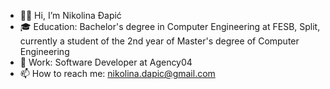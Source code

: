 - 👋🏻 Hi, I’m Nikolina Đapić
- 🎓 Education: Bachelor's degree in Computer Engineering at FESB, Split,
      currently a student of the 2nd year of Master's degree of Computer Engineering
- 🏢 Work: Software Developer at Agency04
- 📫 How to reach me: nikolina.dapic@gmail.com

<!---
nikolinadapic/nikolinadapic is a ✨ special ✨ repository because its `README.md` (this file) appears on your GitHub profile.
You can click the Preview link to take a look at your changes.
--->
